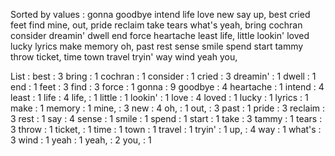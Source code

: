 Sorted by values :
gonna goodbye intend life love new say up, best cried feet find mine, out, pride reclaim take tears what's yeah, bring cochran consider dreamin' dwell end force heartache least life, little lookin' loved lucky lyrics make memory oh, past rest sense smile spend start tammy throw ticket, time town travel tryin' way wind yeah you, 

List :
best : 3
bring : 1
cochran : 1
consider : 1
cried : 3
dreamin' : 1
dwell : 1
end : 1
feet : 3
find : 3
force : 1
gonna : 9
goodbye : 4
heartache : 1
intend : 4
least : 1
life : 4
life, : 1
little : 1
lookin' : 1
love : 4
loved : 1
lucky : 1
lyrics : 1
make : 1
memory : 1
mine, : 3
new : 4
oh, : 1
out, : 3
past : 1
pride : 3
reclaim : 3
rest : 1
say : 4
sense : 1
smile : 1
spend : 1
start : 1
take : 3
tammy : 1
tears : 3
throw : 1
ticket, : 1
time : 1
town : 1
travel : 1
tryin' : 1
up, : 4
way : 1
what's : 3
wind : 1
yeah : 1
yeah, : 2
you, : 1
